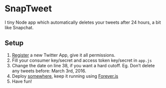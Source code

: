 # SnapTweet

I tiny Node app which automatically deletes your tweets after 24 hours, a bit like Snapchat.

## Setup

1. [Register](https://apps.twitter.com/app/new) a new Twitter App, give it all permissions.
2. Fill your consumer key/secret and access token key/secret in `app.js`
3. Change the date on line 38, if you want a hard cutoff. Eg. Don’t delete any tweets before: March 3rd, 2016.
4. Deploy [somewhere](https://www.digitalocean.com/), keep it running using [Forever.js](https://github.com/foreverjs/forever)
5. Have fun!